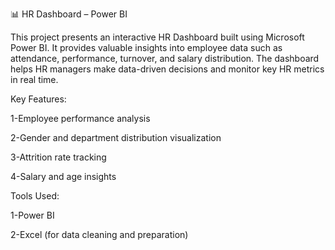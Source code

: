📊 HR Dashboard – Power BI

This project presents an interactive HR Dashboard built using Microsoft Power BI.
It provides valuable insights into employee data such as attendance, performance, turnover, and salary distribution.
The dashboard helps HR managers make data-driven decisions and monitor key HR metrics in real time.

Key Features:

  1-Employee performance analysis
  
  2-Gender and department distribution visualization
  
  3-Attrition rate tracking
  
  4-Salary and age insights

Tools Used:

  1-Power BI
  
  2-Excel (for data cleaning and preparation)
